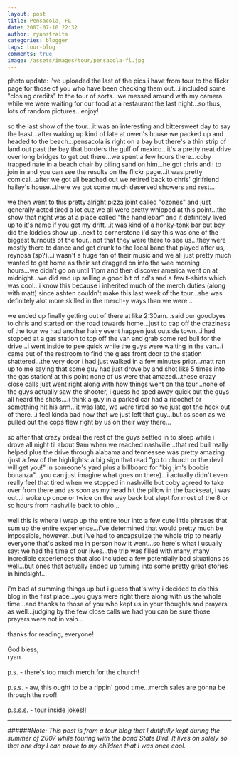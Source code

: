 ```yaml
---
layout: post
title: Pensacola, FL
date: 2007-07-10 22:32
author: ryanstraits
categories: blogger
tags: tour-blog
comments: true
image: /assets/images/tour/pensacola-fl.jpg
---
```

photo update: i've uploaded the last of the pics i have from tour to the flickr page for those of you who have been checking them out...i included some "closing credits" to the tour of sorts...we messed around with my camera while we were waiting for our food at a restaurant the last night...so thus, lots of random pictures...enjoy!<br /><br />so the last show of the tour...it was an interesting and bittersweet day to say the least...after waking up kind of late at owen's house we packed up and headed to the beach...pensacola is right on a bay but there's a thin strip of land out past the bay that borders the gulf of mexico...it's a pretty neat drive over long bridges to get out there...we spent a few hours there...coby trapped nate in a beach chair by piling sand on him...he got chris and i to join in and you can see the results on the flickr page...it was pretty comical...after we got all beached out we retired back to chris' girlfriend hailey's house...there we got some much deserved showers and rest...<br /><br />we then went to this pretty alright pizza joint called "ozones" and just generally acted tired a lot cuz we all were pretty whipped at this point...the show that night was at a place called "the handlebar" and it definitely lived up to it's name if you get my drift...it was kind of a honky-tonk bar but boy did the kiddies show up...next to cornerstone i'd say this was one of the biggest turnouts of the tour...not that they were there to see us...they were mostly there to dance and get drunk to the local band that played after us, reynosa (sp?)...i wasn't a huge fan of their music and we all just pretty much wanted to get home as their set dragged on into the wee morning hours...we didn't go on until 11pm and then discover america went on at midnight...we did end up selling a good bit of cd's and a few t-shirts which was cool...i know this because i inherited much of the merch duties (along with matt) since ashten couldn't make this last week of the tour...she was definitely alot more skilled in the merch-y ways than we were...<br /><br />we ended up finally getting out of there at like 2:30am...said our goodbyes to chris and started on the road towards home...just to cap off the craziness of the tour we had another hairy event happen just outside town...i had stopped at a gas station to top off the van and grab some red bull for the drive...i went inside to pee quick while the guys were waiting in the van...i came out of the restroom to find the glass front door to the station shattered...the very door i had just walked in a few minutes prior...matt ran up to me saying that some guy had just drove by and shot like 5 times into the gas station! at this point none of us were that amazed...these crazy close calls just went right along with how things went on the tour...none of the guys actually saw the shooter, i guess he sped away quick but the guys all heard the shots....i think a guy in a parked car had a ricochet or something hit his arm...it was late, we were tired so we just got the heck out of there...i feel kinda bad now that we just left that guy...but as soon as we pulled out the cops flew right by us on their way there...<br /><br />so after that crazy ordeal the rest of the guys settled in to sleep while i drove all night til about 9am when we reached nashville...that red bull really helped plus the drive through alabama and tennessee was pretty amazing (just a few of the highlights: a big sign that read "go to church or the devil will get you!" in someone's yard plus a billboard for "big jim's boobie bonanza"...you can just imagine what goes on there)...i actually didn't even really feel that tired when we stopped in nashville but coby agreed to take over from there and as soon as my head hit the pillow in the backseat, i was out...i woke up once or twice on the way back but slept for most of the 8 or so hours from nashville back to ohio...<br /><br />well this is where i wrap up the entire tour into a few cute little phrases that sum up the entire experience...i've determined that would pretty much be impossible, however...but i've had to encapsulize the whole trip to nearly everyone that's asked me in person how it went...so here's what i usually say: we had the time of our lives...the trip was filled with many, many incredible experiences that also included a few potentially bad situations as well...but ones that actually ended up turning into some pretty great stories in hindsight...<br /><br />i'm bad at summing things up but i guess that's why i decided to do this blog in the first place...you guys were right there along with us the whole time...and thanks to those of you who kept us in your thoughts and prayers as well...judging by the few close calls we had you can be sure those prayers were not in vain...<br /><br />thanks for reading, everyone!<br /><br />God bless,<br />ryan<br /><br />p.s. - there's too much merch for the church!<br /><br />p.s.s. - aw, this ought to be a rippin' good time...merch sales are gonna be through the roof!<br /><br />p.s.s.s. - tour inside jokes!!

---

######*Note: This post is from a tour blog that I dutifully kept during the summer of 2007 while touring with the band State Bird. It lives on solely so that one day I can prove to my children that I was once cool.*
